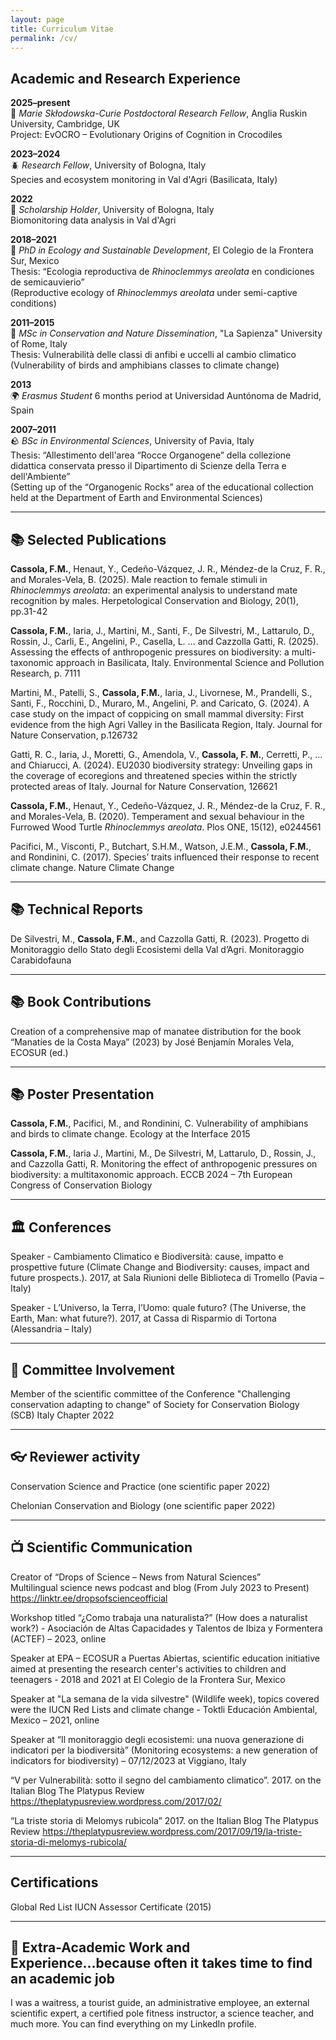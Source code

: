 ```yaml
---
layout: page
title: Curriculum Vitae
permalink: /cv/
---
```


## Academic and Research Experience

**2025–present**  
🐊 *Marie Skłodowska-Curie Postdoctoral Research Fellow*, Anglia Ruskin University, Cambridge, UK  
Project: EvOCRO – Evolutionary Origins of Cognition in Crocodiles

**2023–2024**  
🪲 *Research Fellow*, University of Bologna, Italy  
Species and ecosystem monitoring in Val d'Agri (Basilicata, Italy)

**2022**  
🌱 *Scholarship Holder*, University of Bologna, Italy  
Biomonitoring data analysis in Val d'Agri

**2018–2021**  
🐢 *PhD in Ecology and Sustainable Development*, El Colegio de la Frontera Sur, Mexico  
Thesis: “Ecologia reproductiva de *Rhinoclemmys areolata* en condiciones de semicauvierio”  
(Reproductive ecology of *Rhinoclemmys areolata* under semi-captive conditions)

**2011–2015**  
🐸 *MSc in Conservation and Nature Dissemination*, "La Sapienza" University of Rome, Italy  
Thesis: Vulnerabilità delle classi di anfibi e uccelli al cambio climatico (Vulnerability of birds and amphibians classes to climate change)

**2013**  
🌍 *Erasmus Student*
6 months period at Universidad Auntónoma de Madrid, Spain

**2007–2011**  
🪨 *BSc in Environmental Sciences*, University of Pavia, Italy  
Thesis: “Allestimento dell'area “Rocce Organogene” della collezione didattica conservata presso il Dipartimento di Scienze della Terra e dell'Ambiente”  
(Setting up of the “Organogenic Rocks” area of the educational collection held at the Department of Earth and Environmental Sciences)

---

## 📚 Selected Publications

**Cassola, F.M.**, Henaut, Y., Cedeño-Vázquez, J. R., Méndez-de la Cruz, F. R., and Morales-Vela, B. (2025). Male reaction to female stimuli in *Rhinoclemmys areolata*: an experimental analysis to understand mate recognition by males. Herpetological Conservation and Biology, 20(1), pp.31-42

**Cassola, F.M.**, Iaria, J., Martini, M., Santi, F., De Silvestri, M., Lattarulo, D., Rossin, J., Carli, E., Angelini, P., Casella, L. … and Cazzolla Gatti, R.  (2025). Assessing the effects of anthropogenic pressures on biodiversity: a multi-taxonomic approach in Basilicata, Italy. Environmental Science and Pollution Research, p. 7111

Martini, M., Patelli, S., **Cassola, F.M.**, Iaria, J., Livornese, M., Prandelli, S., Santi, F., Rocchini, D., Muraro, M., Angelini, P. and Caricato, G. (2024). A case study on the impact of coppicing on small mammal diversity: First evidence from the high Agri Valley in the Basilicata Region, Italy. Journal for Nature Conservation, p.126732

Gatti, R. C., Iaria, J., Moretti, G., Amendola, V., **Cassola, F. M.**, Cerretti, P., ... and Chiarucci, A. (2024). EU2030 biodiversity strategy: Unveiling gaps in the coverage of ecoregions and threatened species within the strictly protected areas of Italy. Journal for Nature Conservation, 126621

**Cassola, F.M.**, Henaut, Y., Cedeño-Vázquez, J. R., Méndez-de la Cruz, F. R., and Morales-Vela, B. (2020). Temperament and sexual behaviour in the Furrowed Wood Turtle *Rhinoclemmys areolata*. Plos ONE, 15(12), e0244561

Pacifici, M., Visconti, P., Butchart, S.H.M., Watson, J.E.M., **Cassola, F.M.**, and Rondinini, C. (2017). Species’ traits influenced their response to recent climate change. Nature Climate Change

---

## 📚 Technical Reports

De Silvestri, M., **Cassola, F.M.**, and Cazzolla Gatti, R. (2023). Progetto di Monitoraggio dello Stato degli Ecosistemi della Val d’Agri. Monitoraggio Carabidofauna

---

## 📚 Book Contributions

Creation of a comprehensive map of manatee distribution for the book “Manatíes de la Costa Maya” (2023) by José Benjamín Morales Vela, ECOSUR (ed.)

---

## 📚 Poster Presentation

**Cassola, F.M.**, Pacifici, M., and Rondinini, C. Vulnerability of amphibians and birds to climate change. Ecology at the Interface 2015

**Cassola, F.M.**, Iaria J., Martini, M., De Silvestri, M, Lattarulo, D., Rossin, J., and Cazzolla Gatti, R. Monitoring the effect of anthropogenic pressures on biodiversity: a multitaxonomic approach. ECCB 2024 – 7th European Congress of Conservation Biology

---

## 🏛️ Conferences

Speaker - Cambiamento Climatico e Biodiversità: cause, impatto e prospettive future (Climate Change and Biodiversity: causes, impact and future prospects.). 2017, at Sala Riunioni delle Biblioteca di Tromello (Pavia – Italy)

Speaker - L’Universo, la Terra, l’Uomo: quale futuro? (The Universe, the Earth, Man: what future?). 2017, at Cassa di Risparmio di Tortona (Alessandria – Italy)

---

## 🧷 Committee Involvement

Member of the scientific committee of the Conference "Challenging conservation adapting to change" of Society for Conservation Biology (SCB) Italy Chapter 2022

---

## 👓 Reviewer activity

Conservation Science and Practice (one scientific paper 2022)

Chelonian Conservation and Biology (one scientific paper 2022)

---

## 📺 Scientific Communication

Creator of “Drops of Science – News from Natural Sciences”  
Multilingual science news podcast and blog (From July 2023 to Present)  
https://linktr.ee/dropsofscienceofficial

Workshop titled “¿Como trabaja una naturalista?” (How does a naturalist work?) - Asociación de Altas Capacidades y Talentos de Ibiza y Formentera (ACTEF) – 2023, online

Speaker at EPA – ECOSUR a Puertas Abiertas, scientific education initiative aimed at presenting the research center's activities to children and teenagers - 2018 and 2021 at El Colegio de la Frontera Sur, Mexico

Speaker at "La semana de la vida silvestre" (Wildlife week), topics covered were the IUCN Red Lists and climate change - Toktli Educación Ambiental, Mexico – 2021, online

Speaker at “Il monitoraggio degli ecosistemi: una nuova generazione di indicatori per la biodiversità” (Monitoring ecosystems: a new generation of indicators for biodiversity) – 07/12/2023 at Viggiano, Italy

“V per Vulnerabilità: sotto il segno del cambiamento climatico”. 2017.  on the Italian Blog The Platypus Review https://theplatypusreview.wordpress.com/2017/02/

“La triste storia di Melomys rubicola” 2017.  on the Italian Blog The Platypus Review https://theplatypusreview.wordpress.com/2017/09/19/la-triste-storia-di-melomys-rubicola/

---

## Certifications

Global Red List IUCN Assessor Certificate (2015)

---

## 🧩 Extra-Academic Work and Experience...because often it takes time to find an academic job

I was a waitress, a tourist guide, an administrative employee, an external scientific expert, a certified pole fitness instructor, a science teacher, and much more. You can find everything on my LinkedIn profile.
